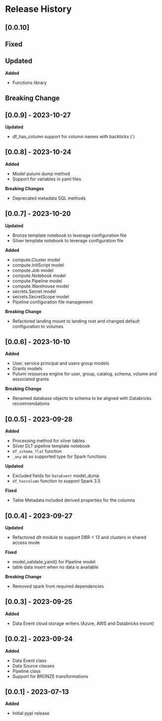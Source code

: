 # Release History

## [0.0.10]
**Fixed**
-

**Updated**
- 

**Added**
- Functions library

**Breaking Change**
-

## [0.0.9] - 2023-10-27
**Updated**
- df_has_column support for column names with backticks (`)

## [0.0.8] - 2023-10-24
**Added**
- Model pulumi dump method
- Support for variables in yaml files

**Breaking Changes**
- Deprecated metadata SQL methods

## [0.0.7] - 2023-10-20

**Updated**
- Bronze template notebook to leverage configuration file
- Silver template notebook to leverage configuration file

**Added**
- compute.Cluster model
- compute.InitScript model
- compute.Job model
- compute.Notebook model
- compute.Pipeline model
- compute.Warehouse model
- secrets.Secret model
- secrets.SecretScope model
- Pipeline configuration file management

**Breaking Change**
- Refactored landing mount to landing root and changed default configuration to volumes


## [0.0.6] - 2023-10-10
**Added**
- User, service principal and users group models
- Grants models
- Pulumi resources engine for user, group, catalog, schema, volume and associated grants

**Breaking Change**
- Renamed database objects to schema to be aligned with Databricks recommendations

## [0.0.5] - 2023-09-28
**Added**
- Processing method for silver tables
- Silver DLT pipeline template notebook
- `df_schema_flat` function
- `_any` as as supported type for Spark functions

**Updated**
- Excluded fields for `DataEvent` model_dump
- `df_hascolumn` function to support Spark 3.5

**Fixed**
- Table Metadata included derived properties for the columns

## [0.0.4] - 2023-09-27
**Updated**
- Refactored dlt module to support DBR < 13 and clusters in shared access mode

**Fixed**
- model_validate_yaml() for Pipeline model
- table data insert when no data is available

**Breaking Change**
- Removed spark from required dependencies

## [0.0.3] - 2023-09-25
**Added**
- Data Event cloud storage writers (Azure, AWS and Databricks mount)

## [0.0.2] - 2023-09-24
**Added**
- Data Event class
- Data Source classes
- Pipeline class
- Support for BRONZE transformations

## [0.0.1] - 2023-07-13
**Added**
- Initial pypi release
